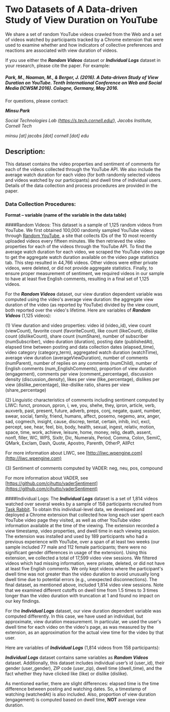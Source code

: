 # Two Datasets of A Data-driven Study of View Duration on YouTube
We share a set of random YouTube videos crawled from the Web and a set of videos watched by participants tracked by a Chrome extension that were used to examine whether and how indicators of collective preferences and reactions are associated with view duration of videos.

If you use either the ***Random Videos*** dataset or ***Individual Logs*** dataset in your research, please cite the paper. For example: 

##### Park, M., Naaman, M., & Berger, J. (2016). A Data-driven Study of View Duration on YouTube. Tenth International Conference on Web and Social Media (ICWSM 2016). Cologne, Germany, May 2016.

For questions, please contact:

***Minsu Park***

*Social Technologies Lab (https://s.tech.cornell.edu/), Jacobs Institute, Cornell Tech*

*minsu [at] jacobs [dot] cornell [dot] edu*


## Description:
This dataset contains the video properties and sentiment of comments for each of the videos collected through the YouTube API. We also include the average watch duration for each video (for both randomly selected videos and videos watched by our participants) and dwell time of individual users. Details of the data collection and process procedures are provided in the paper.

### Data Collection Procedures:
**Format – variable (name of the variable in the data table)**

####Random Videos:
This dataset is a sample of 1,125 random videos from YouTube. We first obtained 100,000 randomly sampled YouTube videos through [Random YouTube]( http://randomyoutube.net), a site that collects IDs of the 10 most recently uploaded videos every fifteen minutes. We then retrieved the video properties for each of the videos through the YouTube API. To find the average watch duration for each video, we scraped the YouTube video page to get the aggregate watch duration available on the video page statistics tab. This step resulted in 44,766 videos. Other videos were either private videos, were deleted, or did not provide aggregate statistics. Finally, to ensure proper measurement of sentiment, we required videos in our sample to have at least five English comments, resulting in a final set of 1,125 videos.

For the ***Random Videos*** dataset, our view duration dependent variable was computed using the video's average view duration: the aggregate view duration of the video (as reported by YouTube) divided by the view count, both reported over the video's lifetime.
Here are variables of ***Random Videos*** (1,125 videos):

(1) View duration and video properties:
video id (video_id), view count (viewCount), favorite count (favoriteCount), like count (likeCount), dislike count (dislikeCount), share count (numShare), number of subscriber (numSubscriber), video duration (duration), posting date (publishedAt), elapsed time between posting and data collection dates (elapsed_time), video category (category_term), aggregated watch duration (watchTime), average view duration (averageViewDuration), number of comments (numParent), number of replies on any comments (numChild), number of English comments (num_EnglishComments), proportion of view duration (engagement), comments per view (comment_percentage), discussion density (discussion_density), likes per view (like_percentage), dislikes per view (dislike_percentage), like-dislike ratio, shares per view (share_percentage)

(2) Linguistic characteristics of comments including sentiment computed by LIWC:
funct, pronoun, ppron, i, we, you, shehe, they, ipron, article, verb, auxverb, past, present, future, adverb, preps, conj, negate, quant, number, swear, social, family, friend, humans, affect, posemo, negemo, anx, anger, sad, cogmech, insight, cause, discrep, tentat, certain, inhib, incl, excl, percept, see, hear, feel, bio, body, health, sexual, ingest, relativ, motion, space, time, work, achieve, leisure, home, money, relig, death, assent, nonfl, filler, WC, WPS, Sixltr, Dic, Numerals, Period, Comma, Colon, SemiC, QMark, Exclam, Dash, Quote, Apostro, Parenth, OtherP, AllPct

For more information about LIWC, see [http://liwc.wpengine.com](http://liwc.wpengine.com)

(3) Sentiment of comments computed by VADER:
neg, neu, pos, compound

For more information about VADER, see [https://github.com/cjhutto/vaderSentiment](https://github.com/cjhutto/vaderSentiment)

####Individual Logs:
The ***Individual Logs*** dataset is a set of 1,814 videos watched over several weeks by a sample of 158 participants recruited from [Task Rabbit](http://taskrabbit.com). To obtain this individual-level data, we developed and deployed a Chrome extension that collected how long each user spent each YouTube video page they visited, as well as other YouTube video information available at the time of the viewing. The extension recorded a view timestamp, video properties, and dwell time in each viewing session. The extension was installed and used by 189 participants who had a previous experience with YouTube, over a span of at least two weeks (our sample included 77 male and 112 female participants; there were no significant gender differences in usage of the extension). Using this extension, we collected a total of 17,599 video view sessions. We filtered videos which had missing information, were private, deleted, or did not have at least five English comments. We only kept videos where the participant's dwell time was not greater than the video duration to avoid unusually long dwell time due to potential errors (e.g., unexpected disconnections). The final dataset, as mentioned above, included 1,814 video view sessions. Note that we examined different cutoffs on dwell time from 1.5 times to 3 times longer than the video duration with truncation at 1 and found no impact on our key findings.

For the ***Individual Logs*** dataset, our view duration dependent variable was computed differently. In this case, we have used an individual, but approximate, view duration measurement. In particular, we used the user's dwell time for each video on the video's page, as was measured by the extension, as an approximation for the actual view time for the video by that user. 

Here are variables of ***Individual Logs*** (1,814 videos from 158 participants):

***Individual Logs*** dataset contains same variables as ***Random Videos*** dataset. Additionally, this dataset includes individual user’s id (user_id), their gender (user_gender), ZIP code (user_zip), dwell time (dwell_time), and the fact whether they have clicked like (like) or dislike (dislike). 

As mentioned earlier, there are slight differences: elapsed time is the time difference between posting and watching dates. So, a timestamp of watching (watchedAt) is also included. Also, proportion of view duration (engagement) is computed based on dwell time, **NOT** average view duration.
		

